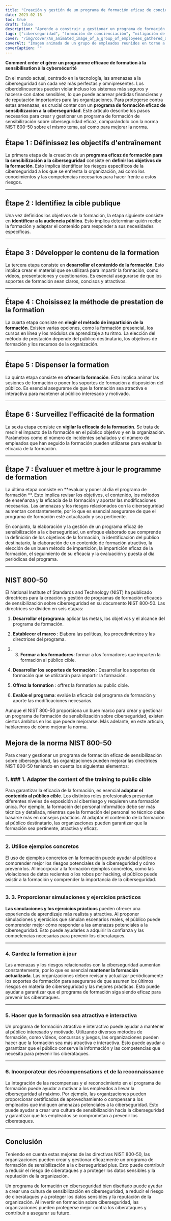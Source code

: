 ```yaml
---
title: "Creación y gestión de un programa de formación eficaz de concienciación sobre ciberseguridad"
date: 2023-02-18
toc: true
draft: false
description: "Aprende a construir y gestionar un programa de formación de concienciación en ciberseguridad eficaz que reduzca el riesgo de ciberataques y proteja los datos sensibles."
tags: ["ciberseguridad", "formación de concienciación", "mitigación de riesgos", "protección de datos", "formación de empleados", "amenazas de ciberseguridad", "riesgos de ciberseguridad", "objetivos de formación", "público objetivo", "impartición de la formación", "formación interactiva", "ejemplos del mundo real", "simulaciones", "ejercicios prácticos", "contenido de la formación", "NIST 800-50", "mejores prácticas de ciberseguridad", "cultura de ciberseguridad", "recompensas y reconocimiento"].
cover: "/img/cover/An_animated_image_of_a_group_of_employees_gathered_around_a_whiteboard.png"
coverAlt: "Imagen animada de un grupo de empleados reunidos en torno a un ordenador o de un experto en seguridad explicando conceptos de ciberseguridad en una pizarra."
coverCaption: ""
---
```


**Comment créer et gérer un programme efficace de formation à la sensibilisation à la cybersécurité**
 
 En el mundo actual, centrado en la tecnología, las amenazas a la ciberseguridad son cada vez más perfectas y omnipresentes. Los ciberdelincuentes pueden violar incluso los sistemas más seguros y hacerse con datos sensibles, lo que puede acarrear pérdidas financieras y de reputación importantes para las organizaciones. Para protegerse contra estas amenazas, es crucial contar con un **programa de formación eficaz de sensibilización a la ciberseguridad**. Este artículo describe los pasos necesarios para crear y gestionar un programa de formación de sensibilización sobre ciberseguridad eficaz, comparándolo con la norma NIST 800-50 sobre el mismo tema, así como para mejorar la norma.
 
 ## Étape 1 : Définissez les objectifs d'entraînement
 
 La primera etapa de la creación de un **programa eficaz de formación para la sensibilización a la ciberseguridad** consiste en **definir los objetivos de la formación**. Esto implica identificar los riesgos específicos de la ciberseguridad a los que se enfrenta la organización, así como los conocimientos y las competencias necesarios para hacer frente a estos riesgos.
 
 ______
 
 ## Étape 2 : Identifiez la cible publique
 
 Una vez definidos los objetivos de la formación, la etapa siguiente consiste en **identificar a la audiencia pública**. Esto implica determinar quién recibe la formación y adaptar el contenido para responder a sus necesidades específicas.
 
 ______
 
 ## Étape 3 : Développer le contenu de la formation
 
 La tercera etapa consiste en **desarrollar el contenido de la formación**. Esto implica crear el material que se utilizará para impartir la formación, como vídeos, presentaciones y cuestionarios. Es esencial asegurarse de que los soportes de formación sean claros, concisos y atractivos.
 
 ______
 
 ## Étape 4 : Choisissez la méthode de prestation de la formation
 
 La cuarta etapa consiste en **elegir el método de impartición de la formación**. Existen varias opciones, como la formación presencial, los cursos en línea y los módulos de aprendizaje a tu ritmo. La elección del método de prestación depende del público destinatario, los objetivos de formación y los recursos de la organización.
 
 ______
 
 ## Étape 5 : Dispenser la formation
 
 La quinta etapa consiste en **ofrecer la formación**. Esto implica animar las sesiones de formación o poner los soportes de formación a disposición del público. Es esencial asegurarse de que la formación sea atractiva e interactiva para mantener al público interesado y motivado.
 
 ______
 
 ## Étape 6 : Surveillez l'efficacité de la formation
 
 La sexta etapa consiste en **vigilar la eficacia de la formación**. Se trata de medir el impacto de la formación en el público objetivo y en la organización. Parámetros como el número de incidentes señalados y el número de empleados que han seguido la formación pueden utilizarse para evaluar la eficacia de la formación.
 
 ______
 
 ## Étape 7 : Évaluuer et mettre à jour le programme de formation
 
 La última etapa consiste en **evaluar y poner al día el programa de formación **. Esto implica revisar los objetivos, el contenido, los métodos de enseñanza y la eficacia de la formación y aportar las modificaciones necesarias. Las amenazas y los riesgos relacionados con la ciberseguridad aumentan constantemente, por lo que es esencial asegurarse de que el programa de formación esté actualizado y sea pertinente.
 
 En conjunto, la elaboración y la gestión de un programa eficaz de sensibilización a la ciberseguridad, un enfoque elaborado que comprende la definición de los objetivos de la formación, la identificación del público destinatario, la elaboración de un contenido de formación atractivo, la elección de un buen método de impartición, la impartición eficaz de la formación, el seguimiento de su eficacia y la evaluación y puesta al día periódicas del programa.
 
 ______
 
 ## NIST 800-50
 
 El National Institute of Standards and Technology (NIST) ha publicado directrices para la creación y gestión de programas de formación eficaces de sensibilización sobre ciberseguridad en su documento NIST 800-50. Las directrices se dividen en seis etapas:
 
 1. **Desarrollar el programa**: aplicar las metas, los objetivos y el alcance del programa de formación.
 
 2. **Establecer el marco** : Elabora las políticas, los procedimientos y las directrices del programa.
 
 3. 3. **Formar a los formadores**: formar a los formadores que imparten la formación al público cible.
 
 4. **Desarrollar los soportes de formación** : Desarrollar los soportes de formación que se utilizarán para impartir la formación.
 
 5. **Offrez la formation** : offrez la formation au public cible.
 
 6. **Evalúe el programa**: evalúe la eficacia del programa de formación y aporte las modificaciones necesarias.
 
 Aunque el NIST 800-50 proporciona un buen marco para crear y gestionar un programa de formación de sensibilización sobre ciberseguridad, existen ciertos ámbitos en los que puede mejorarse. Más adelante, en este artículo, hablaremos de cómo mejorar la norma.
 
 ## Mejora de la norma NIST 800-50
 
 Para crear y gestionar un programa de formación eficaz de sensibilización sobre ciberseguridad, las organizaciones pueden mejorar las directrices NIST 800-50 teniendo en cuenta los siguientes elementos:
 
 ### 1. ### 1. Adapter the content of the training to public cible
 
 Para garantizar la eficacia de la formación, es esencial **adaptar el contenido al público cible**. Los distintos roles profesionales presentan diferentes niveles de exposición al ciberriesgo y requieren una formación única. Por ejemplo, la formación del personal informático debe ser más técnica y detallada, mientras que la formación del personal no técnico debe basarse más en consejos prácticos. Al adaptar el contenido de la formación al público destinatario, las organizaciones pueden garantizar que la formación sea pertinente, atractiva y eficaz.
 
 ______
 
 ### 2. Utilice ejemplos concretos
 
 El uso de ejemplos concretos en la formación puede ayudar al público a comprender mejor los riesgos potenciales de la ciberseguridad y cómo prevenirlos. Al incorporar a la formación ejemplos concretos, como las violaciones de datos recientes o los robos por hacking, el público puede asistir a la formación y comprender la importancia de la ciberseguridad.
 
 ______
 
 ### 3. 3. Proporcionar simulaciones y ejercicios prácticos
 
 **Las simulaciones y los ejercicios prácticos** pueden ofrecer una experiencia de aprendizaje más realista y atractiva. Al proponer simulaciones y ejercicios que simulan escenarios reales, el público puede comprender mejor cómo responder a las amenazas potenciales a la ciberseguridad. Esto puede ayudarles a adquirir la confianza y las competencias necesarias para prevenir los ciberataques.
 
 ______
 
 ### 4. Gardez la formation à jour
 
 Las amenazas y los riesgos relacionados con la ciberseguridad aumentan constantemente, por lo que es esencial **mantener la formación actualizada**. Las organizaciones deben revisar y actualizar periódicamente los soportes de formación para asegurarse de que asumen los últimos riesgos en materia de ciberseguridad y las mejores prácticas. Esto puede ayudar a garantizar que el programa de formación siga siendo eficaz para prevenir los ciberataques.
 
 ______
 
 ### 5. Hacer que la formación sea atractiva e interactiva
 
 Un programa de formación atractivo e interactivo puede ayudar a mantener al público interesado y motivado. Utilizando diversos métodos de formación, como vídeos, concursos y juegos, las organizaciones pueden hacer que la formación sea más atractiva e interactiva. Esto puede ayudar a garantizar que el público conserve la información y las competencias que necesita para prevenir los ciberataques.
 
 ______
 
 ### 6. Incorporateur des récompensations et de la reconnaissance
 
 La integración de las recompensas y el reconocimiento en el programa de formación puede ayudar a motivar a los empleados a llevar la ciberseguridad al máximo. Por ejemplo, las organizaciones pueden proporcionar certificados de aprovechamiento o compensar a los empleados que indiquen amenazas potenciales a la ciberseguridad. Esto puede ayudar a crear una cultura de sensibilización hacia la ciberseguridad y garantizar que los empleados se comprometan a prevenir los ciberataques.
 
 ______
 
 ## Conclusión
 
 Teniendo en cuenta estas mejoras de las directivas NIST 800-50, las organizaciones pueden crear y gestionar eficazmente un programa de formación de sensibilización a la ciberseguridad plus. Esto puede contribuir a reducir el riesgo de ciberataques y a proteger los datos sensibles y la reputación de la organización.
 
 Un programa de formación en ciberseguridad bien diseñado puede ayudar a crear una cultura de sensibilización en ciberseguridad, a reducir el riesgo de ciberataques y a proteger los datos sensibles y la reputación de la organización. Al invertir en formación sobre ciberseguridad, las organizaciones pueden protegerse mejor contra los ciberataques y contribuir a asegurar su futuro.
